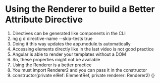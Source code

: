 # Using the Renderer to build a Better Attribute Directive
01. Directives can be generated like components in the CLI
02. ng g d directive-name --skip-tests true
03. Doing it this way updates the app.module.ts automatically
04. Accessing elements directly like in the last video is not good practice
05. Angular is able to render your templates without a DOM
06. So, these properties might not be available
07. Using the Renderer is a better practice
08. You must import Renderer2 and you can pass it in the constructor
09. constructor(private elRef: ElementRef, private renderer: Renderer2) {}